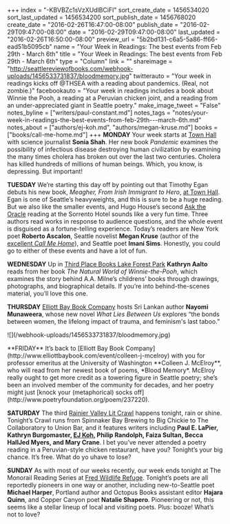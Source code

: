 +++
index = "-KBVBZc1sVzXUdlBCiFI"
sort_create_date = 1456534020
sort_last_updated = 1456534200
sort_publish_date = 1456768020
create_date = "2016-02-26T16:47:00-08:00"
publish_date = "2016-02-29T09:47:00-08:00"
date = "2016-02-29T09:47:00-08:00"
last_updated = "2016-02-26T16:50:00-08:00"
preview_url = "5b2bd131-c6a5-5a86-ff66-ead51b5095cb"
name = "Your Week in Readings: The best events from Feb 29th - March 6th"
title = "Your Week in Readings: The best events from Feb 29th - March 6th"
type = "Column"
link = ""
shareimage = "http://seattlereviewofbooks.com/webhook-uploads/1456533731837/bloodmemory.jpg"
twitterauto = "Your week in readings kicks off @THSEA with a reading about pandemics. (Real, not zombie.)"
facebookauto = "Your week in readings includes a book about Winnie the Pooh, a reading at a Peruvian chicken joint, and a reading from an under-appreciated giant in Seattle poetry."
make_image_tweet = "False"
notes_byline = ["writers/paul-constant.md"]
notes_tags = "notes/your-week-in-readings-the-best-events-from-feb-29th---march-6th.md"
notes_about = ["authors/ej-koh.md", "authors/megan-kruse.md"]
books = ["books/call-me-home.md"]
+++
**MONDAY** Your week starts at [Town Hall](http://www2.bookstore.washington.edu/_events/events_cal.taf?evmonth=02&evyear=2016&eventid=2015121110254900&pre=20160221&pst=20160229) with science journalist **Sonia Shah**. Her new book *Pandemic* examines the possibility of infectious disease destroying human civilization by examining the many times cholera has broken out over the last two centuries. Cholera has killed hundreds of millions of human beings. Which, you know, is depressing. But important!

**TUESDAY**  We’re starting this day off by pointing out that Timothy Egan debuts his new book, *Meagher, From Irish Immigrant to Hero*, [at Town Hall](https://townhallseattle.org/event/timothy-egan-2/). Egan is one of Seattle’s heavyweights, and this is sure to be a huge reading. But we also like the smaller events, and Hugo House’s second [Ask the Oracle](https://www.facebook.com/events/172118549825910/) reading at the Sorrento Hotel sounds like a very fun time. Three authors read works in response to audience questions, and the whole event is disguised as a fortune-telling experience. Today’s readers are New York poet **Roberto Ascalon**, Seattle novelist **Megan Kruse** (author of the [excellent *Call Me Home*](http://seattlereviewofbooks.com/reviews/tolstoys-unhappy-family-moves-to-the-northwest/)), and Seattle poet **Imani Sims**. Honestly, you could go to either of these events and have a lot of fun.

**WEDNESDAY** Up in [Third Place Books Lake Forest Park](http://www.thirdplacebooks.com/event/kathryn-aalto-natural-world-winnie-pooh-walk-through-forest-inspired-hundred-acre-wood)  **Kathryn Aalto** reads from her book *The Natural World of Winnie-the-Pooh*, which examines the story behind A.A. Milne’s childrens’ books through drawings, photographs, and biographical details. If you’re into behind-the-scenes material, you’ll love this one.

**THURSDAY** [Elliott Bay Book Company](https://www.facebook.com/events/1741557519409192/)  hosts Sri Lankan author **Nayomi Munaweera**, whose new novel *What Lies Between Us* explores “the bonds between women, the lifelong impact of trauma, and feminism's last taboo.” 

<p class="image-left">![](/webhook-uploads/1456533731837/bloodmemory.jpg)</p>**FRIDAY** It’s back to [Elliott Bay Book Company](http://www.elliottbaybook.com/event/colleen-j-mcelroy) with you for professor emeritus at the University of Washington **Colleen J. McElroy**, who will read from her newest book of poems, *Blood Memory*. McElroy really ought to get more credit as a towering figure in Seattle poetry; she’s been an involved member of the community for decades, and her poetry might just [knock your (metaphorical) socks off](http://www.poetryfoundation.org/poem/237220).

**SATURDAY** The third [Rainier Valley Lit Crawl](https://www.facebook.com/events/230258920644420/) happens tonight, rain or shine. Tonight’s Crawl runs from Spinnaker Bay Brewing to Big Chickie to The Collaboratory to Union Bar, and it features writers including **Paul E. LaPier, Kathryn Burgomaster, [EJ Koh](http://seattlereviewofbooks.com/notes/2015/10/06/korean-war/), Philip Randolph, Faiza Sultan, Becca HallJed Myers, and Mary Crane**. I bet you’ve never attended a poetry reading in a Peruvian-style chicken restaurant, have you? Tonight’s your big chance. It’s free. What do yo uhave to lose?

**SUNDAY** As with most of our weeks recently, our week ends tonight at The Monorail Reading Series at [Fred Wildlife Refuge](https://www.facebook.com/events/1670245093227275/). Tonight’s poets are all reportedly pioneers in one way or another, including new-to-Seattle poet **Michael Harper**, Portland author and Octopus Books assistant editor **Hajara Quinn**, and Copper Canyon poet **Natalie Shapero**.  Pioneering or not, this seems like a stellar lineup of local and visiting poets. Plus: booze! What’s not to love?